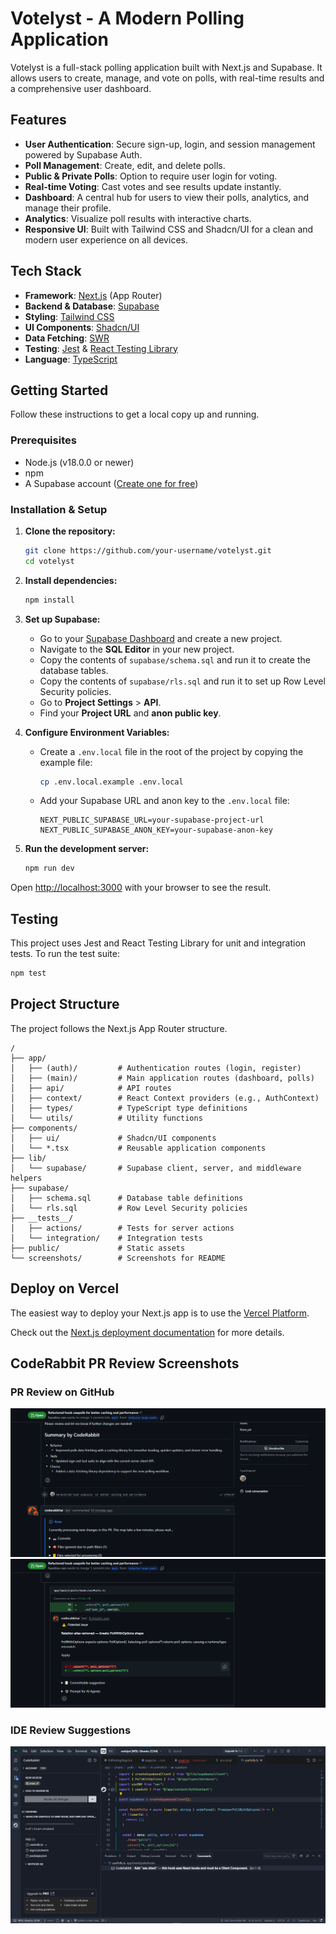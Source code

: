 # Votelyst - A Modern Polling Application

Votelyst is a full-stack polling application built with Next.js and Supabase. It allows users to create, manage, and vote on polls, with real-time results and a comprehensive user dashboard.

## Features

- **User Authentication**: Secure sign-up, login, and session management powered by Supabase Auth.
- **Poll Management**: Create, edit, and delete polls.
- **Public & Private Polls**: Option to require user login for voting.
- **Real-time Voting**: Cast votes and see results update instantly.
- **Dashboard**: A central hub for users to view their polls, analytics, and manage their profile.
- **Analytics**: Visualize poll results with interactive charts.
- **Responsive UI**: Built with Tailwind CSS and Shadcn/UI for a clean and modern user experience on all devices.

## Tech Stack

- **Framework**: [Next.js](https://nextjs.org/) (App Router)
- **Backend & Database**: [Supabase](https://supabase.io/)
- **Styling**: [Tailwind CSS](https://tailwindcss.com/)
- **UI Components**: [Shadcn/UI](https://ui.shadcn.com/)
- **Data Fetching**: [SWR](https://swr.vercel.app/)
- **Testing**: [Jest](https://jestjs.io/) & [React Testing Library](https://testing-library.com/)
- **Language**: [TypeScript](https://www.typescriptlang.org/)

## Getting Started

Follow these instructions to get a local copy up and running.

### Prerequisites

- Node.js (v18.0.0 or newer)
- npm
- A Supabase account ([Create one for free](https://supabase.com/))

### Installation & Setup

1.  **Clone the repository:**
    ```bash
    git clone https://github.com/your-username/votelyst.git
    cd votelyst
    ```

2.  **Install dependencies:**
    ```bash
    npm install
    ```

3.  **Set up Supabase:**
    - Go to your [Supabase Dashboard](https://app.supabase.io) and create a new project.
    - Navigate to the **SQL Editor** in your new project.
    - Copy the contents of `supabase/schema.sql` and run it to create the database tables.
    - Copy the contents of `supabase/rls.sql` and run it to set up Row Level Security policies.
    - Go to **Project Settings** > **API**.
    - Find your **Project URL** and **anon public key**.

4.  **Configure Environment Variables:**
    - Create a `.env.local` file in the root of the project by copying the example file:
      ```bash
      cp .env.local.example .env.local
      ```
    - Add your Supabase URL and anon key to the `.env.local` file:
      ```
      NEXT_PUBLIC_SUPABASE_URL=your-supabase-project-url
      NEXT_PUBLIC_SUPABASE_ANON_KEY=your-supabase-anon-key
      ```

5.  **Run the development server:**
    ```bash
    npm run dev
    ```

Open [http://localhost:3000](http://localhost:3000) with your browser to see the result.

## Testing

This project uses Jest and React Testing Library for unit and integration tests. To run the test suite:

```bash
npm test
```

## Project Structure

The project follows the Next.js App Router structure.

```
/
├── app/
│   ├── (auth)/         # Authentication routes (login, register)
│   ├── (main)/         # Main application routes (dashboard, polls)
│   ├── api/            # API routes
│   ├── context/        # React Context providers (e.g., AuthContext)
│   ├── types/          # TypeScript type definitions
│   └── utils/          # Utility functions
├── components/
│   ├── ui/             # Shadcn/UI components
│   └── *.tsx           # Reusable application components
├── lib/
│   └── supabase/       # Supabase client, server, and middleware helpers
├── supabase/
│   ├── schema.sql      # Database table definitions
│   └── rls.sql         # Row Level Security policies
├── __tests__/
│   ├── actions/        # Tests for server actions
│   └── integration/    # Integration tests
├── public/             # Static assets
└── screenshots/        # Screenshots for README
```

## Deploy on Vercel

The easiest way to deploy your Next.js app is to use the [Vercel Platform](https://vercel.com/new).

Check out the [Next.js deployment documentation](https://nextjs.org/docs/app/building-your-application/deploying) for more details.

## CodeRabbit PR Review Screenshots

### PR Review on GitHub
![PR Review part 1](screenshots/pr_review_part1.png)\
![PR Review part 2](screenshots/pr_review_part2.png)

### IDE Review Suggestions
![IDE Review](screenshots/ide_feedback.png)
